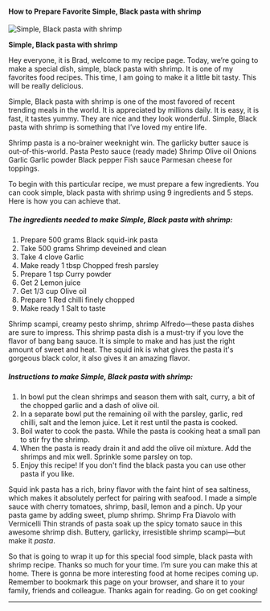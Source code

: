             

#### How to Prepare Favorite Simple, Black pasta with shrimp

![Simple, Black pasta with shrimp](https://img-global.cpcdn.com/recipes/6216314901233664/751x532cq70/simple-black-pasta-with-shrimp-recipe-main-photo.jpg)

**Simple, Black pasta with shrimp**

Hey everyone, it is Brad, welcome to my recipe page. Today, we’re going to make a special dish, simple, black pasta with shrimp. It is one of my favorites food recipes. This time, I am going to make it a little bit tasty. This will be really delicious.

Simple, Black pasta with shrimp is one of the most favored of recent trending meals in the world. It is appreciated by millions daily. It is easy, it is fast, it tastes yummy. They are nice and they look wonderful. Simple, Black pasta with shrimp is something that I’ve loved my entire life.

Shrimp pasta is a no-brainer weeknight win. The garlicky butter sauce is out-of-this-world. Pasta Pesto sauce (ready made) Shrimp Olive oil Onions Garlic Garlic powder Black pepper Fish sauce Parmesan cheese for toppings.

To begin with this particular recipe, we must prepare a few ingredients. You can cook simple, black pasta with shrimp using 9 ingredients and 5 steps. Here is how you can achieve that.

##### The ingredients needed to make Simple, Black pasta with shrimp:

1.  Prepare 500 grams Black squid-ink pasta
2.  Take 500 grams Shrimp deveined and clean
3.  Take 4 clove Garlic
4.  Make ready 1 tbsp Chopped fresh parsley
5.  Prepare 1 tsp Curry powder
6.  Get 2 Lemon juice
7.  Get 1/3 cup Olive oil
8.  Prepare 1 Red chilli finely chopped
9.  Make ready 1 Salt to taste

Shrimp scampi, creamy pesto shrimp, shrimp Alfredo—these pasta dishes are sure to impress. This shrimp pasta dish is a must-try if you love the flavor of bang bang sauce. It is simple to make and has just the right amount of sweet and heat. The squid ink is what gives the pasta it's gorgeous black color, it also gives it an amazing flavor.

##### Instructions to make Simple, Black pasta with shrimp:

1.  In bowl put the clean shrimps and season them with salt, curry, a bit of the chopped garlic and a dash of olive oil.
2.  In a separate bowl put the remaining oil with the parsley, garlic, red chilli, salt and the lemon juice. Let it rest until the pasta is cooked.
3.  Boil water to cook the pasta. While the pasta is cooking heat a small pan to stir fry the shrimp.
4.  When the pasta is ready drain it and add the olive oil mixture. Add the shrimps and mix well. Sprinkle some parsley on top.
5.  Enjoy this recipe! If you don't find the black pasta you can use other pasta if you like.

Squid ink pasta has a rich, briny flavor with the faint hint of sea saltiness, which makes it absolutely perfect for pairing with seafood. I made a simple sauce with cherry tomatoes, shrimp, basil, lemon and a pinch. Up your pasta game by adding sweet, plump shrimp. Shrimp Fra Diavolo with Vermicelli Thin strands of pasta soak up the spicy tomato sauce in this awesome shrimp dish. Buttery, garlicky, irresistible shrimp scampi—but make it _pasta_.

So that is going to wrap it up for this special food simple, black pasta with shrimp recipe. Thanks so much for your time. I’m sure you can make this at home. There is gonna be more interesting food at home recipes coming up. Remember to bookmark this page on your browser, and share it to your family, friends and colleague. Thanks again for reading. Go on get cooking!

* * *